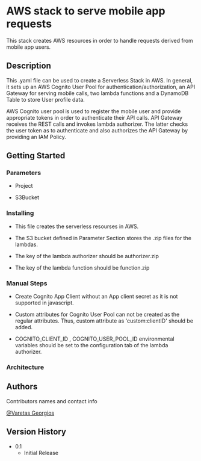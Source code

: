 # AWS stack to serve mobile app requests

This stack creates AWS resources in order to handle requests derived from mobile app users. 

## Description

This .yaml file can be used to create a Serverless Stack in AWS. In general, it sets up an AWS Cognito User Pool for authentication/authorization, an API Gateway for serving mobile calls, two lambda functions and a DynamoDB Table to store User profile data.  

AWS Cognito user pool is used to register the mobile user and provide appropriate tokens in order to authenticate their API calls.
API Gateway receives the REST calls and invokes lambda authorizer. The latter checks the user token as to authenticate and also authorizes the API Gateway by providing an IAM Policy. 


## Getting Started

### Parameters

* Project 

* S3Bucket


### Installing

* This file creates the serverless resourses in AWS. 

* The S3 bucket defined in Parameter Section stores the .zip files for the lambdas.

* The key of the lambda authorizer should be authorizer.zip

* The key of the lambda function should be function.zip

### Manual Steps

* Create Cognito App Client without an App client secret as it is not supported in javascript.

* Custom attributes for Cognito User Pool can not be created as the regular attributes. Thus, custom attribute as 'custom:clientID' should be added.

* COGNITO_CLIENT_ID , COGNITO_USER_POOL_ID environmental variables should be set to the configuration tab of the lambda authorizer.

### Architecture


## Authors

Contributors names and contact info

[@Varetas Georgios](https://www.linkedin.com/in/georgios-varetas-b8b888211/)

## Version History

* 0.1
    * Initial Release

